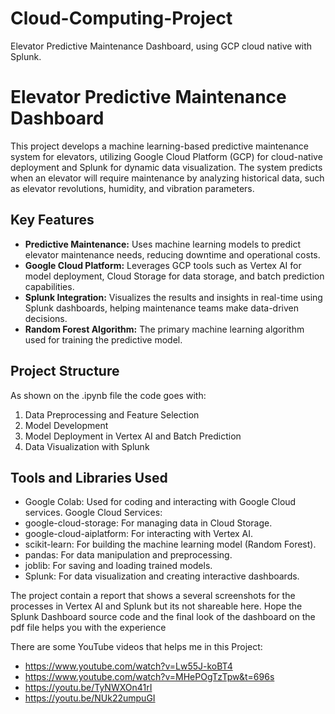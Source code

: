 # Cloud-Computing-Project
Elevator Predictive Maintenance Dashboard, using GCP cloud native with Splunk. 
# Elevator Predictive Maintenance Dashboard
This project develops a machine learning-based predictive maintenance system for elevators, utilizing Google Cloud Platform (GCP) for cloud-native deployment and Splunk for dynamic data visualization. The system predicts when an elevator will require maintenance by analyzing historical data, such as elevator revolutions, humidity, and vibration parameters.

## Key Features
- **Predictive Maintenance:** Uses machine learning models to predict elevator maintenance needs, reducing downtime and operational costs.
- **Google Cloud Platform:** Leverages GCP tools such as Vertex AI for model deployment, Cloud Storage for data storage, and batch prediction capabilities.
- **Splunk Integration:** Visualizes the results and insights in real-time using Splunk dashboards, helping maintenance teams make data-driven decisions.
- **Random Forest Algorithm:** The primary machine learning algorithm used for training the predictive model.

## Project Structure
As shown on the .ipynb file the code goes with:
1. Data Preprocessing and Feature Selection
2. Model Development
3. Model Deployment in Vertex AI and Batch Prediction
4. Data Visualization with Splunk

## Tools and Libraries Used
- Google Colab: Used for coding and interacting with Google Cloud services.
Google Cloud Services:
- google-cloud-storage: For managing data in Cloud Storage.
- google-cloud-aiplatform: For interacting with Vertex AI.
- scikit-learn: For building the machine learning model (Random Forest).
- pandas: For data manipulation and preprocessing.
- joblib: For saving and loading trained models.
- Splunk: For data visualization and creating interactive dashboards.

The project contain a report that shows a several screenshots for the processes in Vertex AI and Splunk
but its not shareable here.
Hope the Splunk Dashboard source code and the final look of the dashboard on the pdf file helps you with the experience

There are some YouTube videos that helps me in this Project:
- https://www.youtube.com/watch?v=Lw55J-koBT4
- https://www.youtube.com/watch?v=MHePOgTzTpw&t=696s
- https://youtu.be/TyNWXOn41rI
- https://youtu.be/NUk22umpuGI
